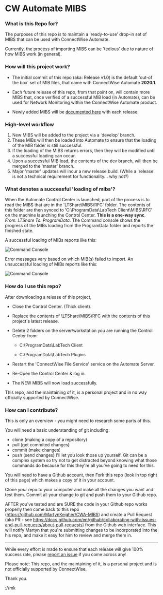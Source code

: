 # CW Automate MIBS

### What is this Repo for? 

The purposes of this repo is to maintain a 'ready-to-use' drop-in set of MIBS that can be used with ConnectWise Automate.

Currently, the process of importing MIBS can be 'tedious' due to nature of how MIBS work (in general).


### How will this project work?

- The initial commit of this repo (aka: Release v1.0) is the default 'out-of the box' set of MIB files, that came with ConnectWise Automate **2020.1**.

- Each future release of this repo, from that point on, will contain more MIBS that, once verified of a successful MIB load (in Automate), can be used for Network Monitoring within the ConnectWise Automate product.

- Newly added MIBS will be [documented here](https://github.com/MartynKeigher/Automate-MIBS/releases) with each release.


### High-level workflow

1. New MIBS will be added to the project via a 'develop' branch.
2. These MIBs will then be loaded into Automate to ensure that the loading of the MIB folder is still successful.
3. If the loading of the MIBS returns errors, then they will be modified until a successful loading can occur.
4. Upon a successful MIB load, the contents of the dev branch, will then be merged to the 'master' branch.
5. Major 'master' updates will incur a new release build. (While a 'release' is not a technical requirement for functionality... why not?)


### What denotes a successful 'loading of mibs'?

When the Automate Control Center is launched, part of the process is to read the MIBS that are in the 'LTShare\MIBS\RFC' folder. The contents of this folder are then synced to 'C:\ProgramData\LabTech Client\MIBS\RFC' on the machine launching the Control Center. **__This is a one-way sync__**. *From: LTShare To: ProgramData*. The Command console shows the progress of the MIBs loading from the ProgramData folder and reports the finished state.

A successful loading of MIBs reports like this:

![Command Console](https://i.imgur.com/40ozdG6.png)

Error messages vary based on which MIB(s) failed to import. An unsuccessful loading of MIBs reports like this:

![Command Console](https://i.imgur.com/r8tyDwb.jpg)


### How do I use this repo?

After downloading a release of this project,

- Close the Control Center. (Thick client).

- Replace the contents of \\LTShare\MIBS\RFC with the contents of this project's latest release.

- Delete 2 folders on the server\workstation you are running the Control Center from:

    - C:\ProgramData\LabTech Client

    - C:\ProgramData\LabTech Plugins

- Restart the 'ConnectWise File Service' service on the Automate Server.

- Re-Open the Control Center & log in.

- The NEW MIBS will now load successfully. 


This repo, and the maintaining of it, is a personal project and in no way officially supported by ConnectWise. 


### How can I contribute?
This is only an overview - you might need to research some parts of this. 

You will need a basic understanding of git including: 
 - clone (making a copy of a repository)
 - pull (get commited changes)
 - commit (make changes)
 - push (send changes)
I'll let you look those up yourself. Git can be a complex system so try not to get distracted beyond knowing what those commands do because for this they're all you've going to need for this. 

You will need to have a Github account, then Fork this repo (look in top right of this page) which makes a copy of it in your account.

Clone _your_ repo to your computer and make all the changes you want and test them. Commit all your change to git and push them to your Github repo.  

AFTER you've tested and are SURE the code in your Github repo works properly then come back to this repo (https://github.com/MartynKeigher/CWA-MIBS) and create a Pull Request (aka PR - see https://docs.github.com/en/github/collaborating-with-issues-and-pull-requests/about-pull-requests) from the Github web interface. This will notify Martyn that you're submitting changes to be incorporated into the his repo, and make it easy for him to review and merge them in.  

---
While every effort is made to ensure that each release will give 100% success rate, please [report an issue](https://github.com/MartynKeigher/Automate-MIBS/issues) if you come across any! 

Please note: This repo, and the maintaining of it, is a personal project and is not officially supported by ConnectWise.

Thank you.

://mk
